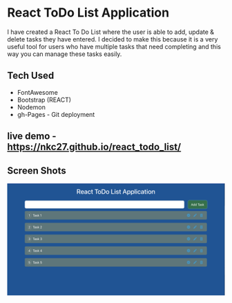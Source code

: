 # React ToDo List Application

I have created a React To Do List where the user is able to add, update & delete tasks they have entered.
I decided to make this because it is a very useful tool for users who have multiple tasks that need completing and this way
you can manage these tasks easily.

## Tech Used 

* FontAwesome
* Bootstrap (REACT)
* Nodemon 
* gh-Pages - Git deployment



## live demo - https://nkc27.github.io/react_todo_list/

## Screen Shots

![Screen Shot](/img/Screenshot%202022-10-19%20at%2000.49.20.png)
